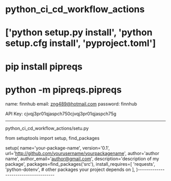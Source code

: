 # python_ci_cd_workflow_actions

# ['python setup.py install', 'python setup.cfg install', 'pyproject.toml']
# pip install pipreqs
# python -m pipreqs.pipreqs

name: finnhub
email: zng489@hotmail.com
password: finnhub

API Key: cjvqj3pr01qjaspch750cjvqj3pr01qjaspch75g

-------------------------------
python_ci_cd_workflow_actions/setu.py

from setuptools import setup, find_packages

setup(
    name='your-package-name',
    version='0.1',
    url='http://github.com/yourusername/yourpackagename',
    author='author name',
    author_email='author@gmail.com',
    description='description of my package',
    packages=find_packages('src'),
    install_requires=[
        'requests',
        'python-dotenv',
        # other packages your project depends on
    ],
)-------------------------------------